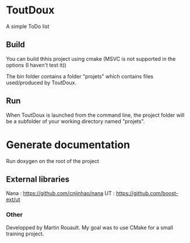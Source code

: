 # ToutDoux
A simple ToDo list

## Build 
You can build thhis project using cmake (MSVC is not supported in the options (I haven't test it))

The bin folder contains a folder "projets" which contains files used/produced by ToutDoux.

## Run
When ToutDoux is launched from the command line, the project folder will be a subfolder of your working directory named "projets".

# Generate documentation
Run doxygen on the root of the project

## External libraries
Nana : https://github.com/cnjinhao/nana
UT : https://github.com/boost-ext/ut

### Other
Developped by Martin Rouault.
My goal was to use CMake for a small training project.
